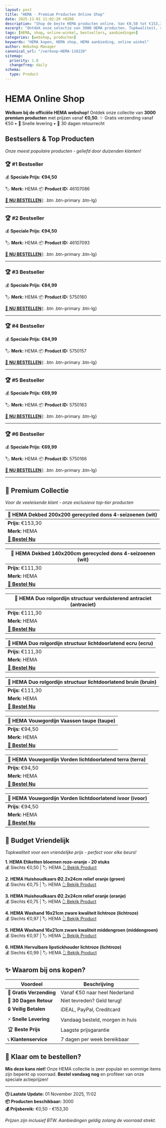 ```yaml
---
layout: post
title: "HEMA - Premium Producten Online Shop"
date: 2025-11-01 11:02:20 +0200
description: "Shop de beste HEMA producten online. Van €0,50 tot €153,30. Gratis verzending, 30 dagen retour en de laagste prijsgarantie."
excerpt: "Ontdek onze selectie van 3000 HEMA producten. Topkwaliteit, scherpe prijzen en snelle levering."
tags: [HEMA, shop, online-winkel, bestsellers, aanbiedingen]
categories: [webshop, producten]
keywords: "HEMA kopen, HEMA shop, HEMA aanbieding, online winkel"
author: Webshop Manager
canonical_url: "/verkoop-HEMA-110220"
sitemap:
  priority: 1.0
  changefreq: daily
schema:
  type: Product
---
```


# HEMA Online Shop

**Welkom bij de officiële HEMA webshop!** Ontdek onze collectie van **3000 premium producten** 
met prijzen vanaf **€0,50**. ✨ Gratis verzending vanaf €50 • 🚚 Snelle levering • 💯 30 dagen retourrecht

## Bestsellers & Top Producten

*Onze meest populaire producten - geliefd door duizenden klanten!*

### 🏆 #1 Bestseller


💰 **Speciale Prijs: €94,50**

🏷️ **Merk:** HEMA
📦 **Product ID:** 46107086

[🛒 **NU BESTELLEN**](https://partner.hema.nl/c?c=25436&m=1096437&a=69238&r=&u=https%3A%2F%2Fwww.hema.nl%2Fwonen-slapen%2Fraamdecoratie%2Fraamdecoratie-op-maat%2Fvouwgordijnen%2Flichtdoorlatend%2Fvouwgordijn-vaassen-taupe-46107086.html){: .btn .btn-primary .btn-lg}

---

### 🏆 #2 Bestseller


💰 **Speciale Prijs: €94,50**

🏷️ **Merk:** HEMA
📦 **Product ID:** 46107093

[🛒 **NU BESTELLEN**](https://partner.hema.nl/c?c=25436&m=1096437&a=69238&r=&u=https%3A%2F%2Fwww.hema.nl%2Fwonen-slapen%2Fraamdecoratie%2Fraamdecoratie-op-maat%2Fvouwgordijnen%2Flichtdoorlatend%2Fvouwgordijn-vorden-lichtdoorlatend-terra-2000000357.html){: .btn .btn-primary .btn-lg}

---

### 🏆 #3 Bestseller


💰 **Speciale Prijs: €84,99**

🏷️ **Merk:** HEMA
📦 **Product ID:** 5750160

[🛒 **NU BESTELLEN**](https://partner.hema.nl/c?c=25436&m=1096437&a=69238&r=&u=https%3A%2F%2Fwww.hema.nl%2Fwonen-slapen%2Fslapen%2Fdekbedovertrek%2Fdekbedovertrek-240x200%252F220cm-satijn-blauw-5750160.html){: .btn .btn-primary .btn-lg}

---

### 🏆 #4 Bestseller


💰 **Speciale Prijs: €84,99**

🏷️ **Merk:** HEMA
📦 **Product ID:** 5750157

[🛒 **NU BESTELLEN**](https://partner.hema.nl/c?c=25436&m=1096437&a=69238&r=&u=https%3A%2F%2Fwww.hema.nl%2Fwonen-slapen%2Fslapen%2Fdekbedovertrek%2Fdekbedovertrek-240x200%252F220cm-satijn-roze-5750157.html){: .btn .btn-primary .btn-lg}

---

### 🏆 #5 Bestseller


💰 **Speciale Prijs: €69,99**

🏷️ **Merk:** HEMA
📦 **Product ID:** 5750163

[🛒 **NU BESTELLEN**](https://partner.hema.nl/c?c=25436&m=1096437&a=69238&r=&u=https%3A%2F%2Fwww.hema.nl%2Fwonen-slapen%2Fslapen%2Fdekbedovertrek%2Fdekbedovertrek-240x200%252F220cm-percal-lichtgroen--5750163.html){: .btn .btn-primary .btn-lg}

---

### 🏆 #6 Bestseller


💰 **Speciale Prijs: €69,99**

🏷️ **Merk:** HEMA
📦 **Product ID:** 5750166

[🛒 **NU BESTELLEN**](https://partner.hema.nl/c?c=25436&m=1096437&a=69238&r=&u=https%3A%2F%2Fwww.hema.nl%2Fwonen-slapen%2Fslapen%2Fdekbedovertrek%2Fdekbedovertrek-240x200%252F220cm-percal-lila-5750166.html){: .btn .btn-primary .btn-lg}

---

## 💎 Premium Collectie

*Voor de veeleisende klant - onze exclusieve top-tier producten*

| 🌟 **HEMA Dekbed 200x200 gerecycled dons 4-seizoenen (wit)** |
|---|
| **Prijs:** €153,30 |
| **Merk:** HEMA |
| [🛒 **Bestel Nu**](https://partner.hema.nl/c?c=25436&m=1096437&a=69238&r=&u=https%3A%2F%2Fwww.hema.nl%2Fwonen-slapen%2Fslapen%2Fdekbedden%2Fdekbed-200x200-gerecycled-dons-4-seizoenen-5590020.html) |

| 🌟 **HEMA Dekbed 140x200cm gerecycled dons 4-seizoenen (wit)** |
|---|
| **Prijs:** €111,30 |
| **Merk:** HEMA |
| [🛒 **Bestel Nu**](https://partner.hema.nl/c?c=25436&m=1096437&a=69238&r=&u=https%3A%2F%2Fwww.hema.nl%2Fwonen-slapen%2Fslapen%2Fdekbedden%2Fdekbed-140x200cm-gerecycled-dons-4-seizoenen-5590019.html) |

| 🌟 **HEMA Duo rolgordijn structuur verduisterend antraciet (antraciet)** |
|---|
| **Prijs:** €111,30 |
| **Merk:** HEMA |
| [🛒 **Bestel Nu**](https://partner.hema.nl/c?c=25436&m=1096437&a=69238&r=&u=https%3A%2F%2Fwww.hema.nl%2Fwonen-slapen%2Fraamdecoratie%2Fraamdecoratie-op-maat%2Fduo-rolgordijnen%2Fverduisterend%2Fduo-rolgordijn-structuur-verduisterend-antraciet-1000031819.html) |

| 🌟 **HEMA Duo rolgordijn structuur lichtdoorlatend ecru (ecru)** |
|---|
| **Prijs:** €111,30 |
| **Merk:** HEMA |
| [🛒 **Bestel Nu**](https://partner.hema.nl/c?c=25436&m=1096437&a=69238&r=&u=https%3A%2F%2Fwww.hema.nl%2Fwonen-slapen%2Fraamdecoratie%2Fraamdecoratie-op-maat%2Fduo-rolgordijnen%2Flichtdoorlatend%2Fduo-rolgordijn-structuur-lichtdoorlatend-ecru-46111202.html) |

| 🌟 **HEMA Duo rolgordijn structuur lichtdoorlatend bruin (bruin)** |
|---|
| **Prijs:** €111,30 |
| **Merk:** HEMA |
| [🛒 **Bestel Nu**](https://partner.hema.nl/c?c=25436&m=1096437&a=69238&r=&u=https%3A%2F%2Fwww.hema.nl%2Fwonen-slapen%2Fraamdecoratie%2Fraamdecoratie-op-maat%2Fduo-rolgordijnen%2Flichtdoorlatend%2Fduo-rolgordijn-structuur-lichtdoorlatend-bruin-46111212.html) |

| 🌟 **HEMA Vouwgordijn Vaassen taupe (taupe)** |
|---|
| **Prijs:** €94,50 |
| **Merk:** HEMA |
| [🛒 **Bestel Nu**](https://partner.hema.nl/c?c=25436&m=1096437&a=69238&r=&u=https%3A%2F%2Fwww.hema.nl%2Fwonen-slapen%2Fraamdecoratie%2Fraamdecoratie-op-maat%2Fvouwgordijnen%2Flichtdoorlatend%2Fvouwgordijn-vaassen-taupe-46107086.html) |

| 🌟 **HEMA Vouwgordijn Vorden lichtdoorlatend terra (terra)** |
|---|
| **Prijs:** €94,50 |
| **Merk:** HEMA |
| [🛒 **Bestel Nu**](https://partner.hema.nl/c?c=25436&m=1096437&a=69238&r=&u=https%3A%2F%2Fwww.hema.nl%2Fwonen-slapen%2Fraamdecoratie%2Fraamdecoratie-op-maat%2Fvouwgordijnen%2Flichtdoorlatend%2Fvouwgordijn-vorden-lichtdoorlatend-terra-2000000357.html) |

| 🌟 **HEMA Vouwgordijn Vorden lichtdoorlatend ivoor (ivoor)** |
|---|
| **Prijs:** €94,50 |
| **Merk:** HEMA |
| [🛒 **Bestel Nu**](https://partner.hema.nl/c?c=25436&m=1096437&a=69238&r=&u=https%3A%2F%2Fwww.hema.nl%2Fwonen-slapen%2Fraamdecoratie%2Fraamdecoratie-op-maat%2Fvouwgordijnen%2Flichtdoorlatend%2Fvouwgordijn-vorden-lichtdoorlatend-ivoor-2000000351.html) |

## 💝 Budget Vriendelijk

*Topkwaliteit voor een vriendelijke prijs - perfect voor elke beurs!*

**1. HEMA Etiketten bloemen roze-oranje - 20 stuks**  
💰 Slechts €0,50 | 🏷️ HEMA
[👆 Bekijk Product](https://partner.hema.nl/c?c=25436&m=1096437&a=69238&r=&u=https%3A%2F%2Fwww.hema.nl%2Fvrije-tijd-kantoor%2Fschool-kantoor%2Fkaften-etiketten%2Fetiketten%2Fetiketten-bloemen-roze-oranje---20-stuks---14540158.html)

**2. HEMA Huishoudkaars Ø2.2x24cm relief oranje (groen)**  
💰 Slechts €0,75 | 🏷️ HEMA
[👆 Bekijk Product](https://partner.hema.nl/c?c=25436&m=1096437&a=69238&r=&u=https%3A%2F%2Fwww.hema.nl%2Fwonen-slapen%2Fwonen%2Fkaarsen%2Fdinerkaarsen%2Fhuishoudkaars-2.2x24cm-relief-oranje-13504022.html)

**3. HEMA Huishoudkaars Ø2.2x24cm relief oranje (oranje)**  
💰 Slechts €0,75 | 🏷️ HEMA
[👆 Bekijk Product](https://partner.hema.nl/c?c=25436&m=1096437&a=69238&r=&u=https%3A%2F%2Fwww.hema.nl%2Fwonen-slapen%2Fwonen%2Fkaarsen%2Fdinerkaarsen%2Fhuishoudkaars-2.2x24cm-relief-oranje-13504021.html)

**4. HEMA Washand 16x21cm zware kwaliteit lichtroze (lichtroze)**  
💰 Slechts €0,97 | 🏷️ HEMA
[👆 Bekijk Product](https://partner.hema.nl/c?c=25436&m=1096437&a=69238&r=&u=https%3A%2F%2Fwww.hema.nl%2Fwonen-slapen%2Fbadkamer%2Fwashandjes%2Fwashand-16x21cm-zware-kwaliteit-lichtroze-5282850.html)

**5. HEMA Washand 16x21cm zware kwaliteit middengroen (middengroen)**  
💰 Slechts €0,97 | 🏷️ HEMA
[👆 Bekijk Product](https://partner.hema.nl/c?c=25436&m=1096437&a=69238&r=&u=https%3A%2F%2Fwww.hema.nl%2Fwonen-slapen%2Fbadkamer%2Fwashandjes%2Fwashand-16x21cm-zware-kwaliteit-middengroen-5282868.html)

**6. HEMA Hervulbare lipstickhouder lichtroze (lichtroze)**  
💰 Slechts €0,99 | 🏷️ HEMA
[👆 Bekijk Product](https://partner.hema.nl/c?c=25436&m=1096437&a=69238&r=&u=https%3A%2F%2Fwww.hema.nl%2Fmooi-gezond%2Fmake-up%2Flip%2Flippenstift%2Fcase%2Fhervulbare-lipstickhouder-lichtroze-11230423.html)

## ✨ Waarom bij ons kopen?

| Voordeel | Beschrijving |
|----------|-------------|
| 🚚 **Gratis Verzending** | Vanaf €50 naar heel Nederland |
| 💯 **30 Dagen Retour** | Niet tevreden? Geld terug! |
| 🔒 **Veilig Betalen** | iDEAL, PayPal, Creditcard |
| ⚡ **Snelle Levering** | Vandaag besteld, morgen in huis |
| 🏆 **Beste Prijs** | Laagste prijsgarantie |
| 📞 **Klantenservice** | 7 dagen per week bereikbaar |

## 🎯 Klaar om te bestellen?

**Mis deze kans niet!** Onze HEMA collectie is zeer populair en sommige items zijn beperkt op voorraad. 
**Bestel vandaag nog** en profiteer van onze speciale actieprijzen!

---

**🕒 Laatste Update:** 01 November 2025, 11:02  
**📦 Producten beschikbaar:** 3000  
**💰 Prijsbereik:** €0,50 - €153,30  

*Prijzen zijn inclusief BTW. Aanbiedingen geldig zolang de voorraad strekt.*
